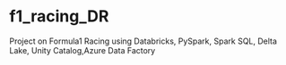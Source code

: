 # f1_racing_DR
Project on Formula1 Racing using Databricks, PySpark, Spark SQL, Delta Lake, Unity Catalog,Azure Data Factory
